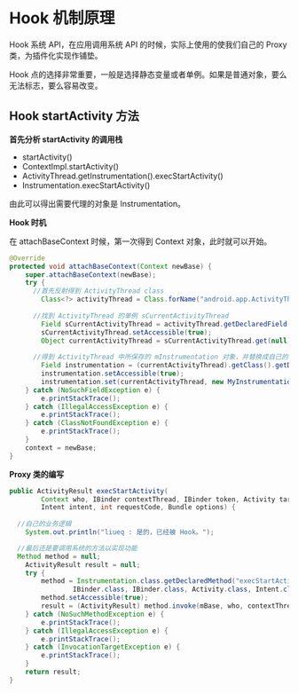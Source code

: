 # Hook 机制原理

Hook 系统 API，在应用调用系统 API 的时候，实际上使用的使我们自己的 Proxy 类，为插件化实现作铺垫。

Hook 点的选择非常重要，一般是选择静态变量或者单例。如果是普通对象，要么无法标志，要么容易改变。

## Hook startActivity 方法

**首先分析 startActivity 的调用栈**

* startActivity()
* ContextImpl.startActivity()
* ActivityThread.getInstrumentation().execStartActivity()
* Instrumentation.execStartActivity()

由此可以得出需要代理的对象是 Instrumentation。

**Hook 时机**

在 attachBaseContext 时候，第一次得到 Context 对象，此时就可以开始。

```java
@Override
protected void attachBaseContext(Context newBase) {
    super.attachBaseContext(newBase);
    try {
      //首先反射得到 ActivityThread class
        Class<?> activityThread = Class.forName("android.app.ActivityThread");
      
      //找到 ActivityThread 的单例 sCurrentActivityThread
        Field sCurrentActivityThread = activityThread.getDeclaredField("sCurrentActivityThread");
        sCurrentActivityThread.setAccessible(true);
        Object currentActivityThread = sCurrentActivityThread.get(null);
      
      //得到 ActivityThread 中所保存的 mInstrumentation 对象，并替换成自己的
        Field instrumentation = (currentActivityThread).getClass().getDeclaredField("mInstrumentation");
        instrumentation.setAccessible(true);
        instrumentation.set(currentActivityThread, new MyInstrumentation((Instrumentation) instrumentation.get(currentActivityThread)));
    } catch (NoSuchFieldException e) {
        e.printStackTrace();
    } catch (IllegalAccessException e) {
        e.printStackTrace();
    } catch (ClassNotFoundException e) {
        e.printStackTrace();
    }
    context = newBase;
}
```

**Proxy 类的编写**

```java
public ActivityResult execStartActivity(
        Context who, IBinder contextThread, IBinder token, Activity target,
        Intent intent, int requestCode, Bundle options) {
  
  //自己的业务逻辑
    System.out.println("liueq : 是的，已经被 Hook。");

  //最后还是要调用系统的方法以实现功能  
  Method method = null;
    ActivityResult result = null;
    try {
        method = Instrumentation.class.getDeclaredMethod("execStartActivity", Context.class,
                IBinder.class, IBinder.class, Activity.class, Intent.class, int.class, Bundle.class);
        method.setAccessible(true);
        result = (ActivityResult) method.invoke(mBase, who, contextThread, token, target, intent, requestCode, options);
    } catch (NoSuchMethodException e) {
        e.printStackTrace();
    } catch (IllegalAccessException e) {
        e.printStackTrace();
    } catch (InvocationTargetException e) {
        e.printStackTrace();
    }
    return result;
}
```



